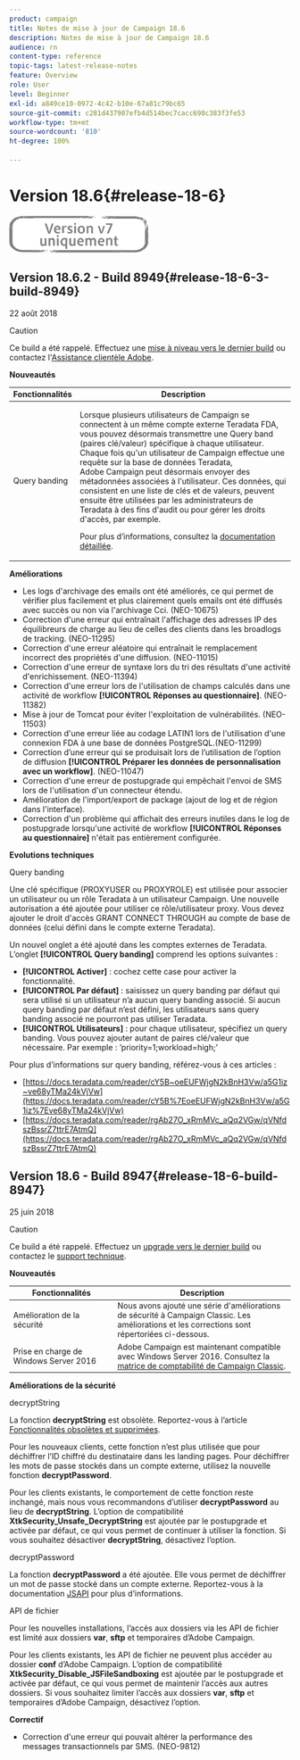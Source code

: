 ```yaml
---
product: campaign
title: Notes de mise à jour de Campaign 18.6
description: Notes de mise à jour de Campaign 18.6
audience: rn
content-type: reference
topic-tags: latest-release-notes
feature: Overview
role: User
level: Beginner
exl-id: a849ce10-0972-4c42-b10e-67a81c79bc65
source-git-commit: c281d437907efb4d514bec7cacc698c383f3fe53
workflow-type: tm+mt
source-wordcount: '810'
ht-degree: 100%

---
```


# Version 18.6{#release-18-6}

![](../../assets/v7-only.svg)

## Version 18.6.2 - Build 8949{#release-18-6-3-build-8949}

22 août 2018

>[!CAUTION]
>
>Ce build a été rappelé. Effectuez une [mise à niveau vers le dernier build](../../production/using/build-upgrade.md) ou contactez l&#39;[Assistance clientèle Adobe](https://helpx.adobe.com/fr/enterprise/admin-guide.html/enterprise/using/support-for-experience-cloud.ug.html).

**Nouveautés**

<table> 
 <thead> 
  <tr> 
   <th> Fonctionnalités<br /> </th> 
   <th> Description<br /> </th> 
  </tr> 
 </thead> 
 <tbody> 
  <tr> 
   <td> Query banding<br /> </td> 
   <td> <p>Lorsque plusieurs utilisateurs de Campaign se connectent à un même compte externe Teradata FDA, vous pouvez désormais transmettre une Query band (paires clé/valeur) spécifique à chaque utilisateur. Chaque fois qu'un utilisateur de Campaign effectue une requête sur la base de données Teradata, Adobe Campaign peut désormais envoyer des métadonnées associées à l'utilisateur. Ces données, qui consistent en une liste de clés et de valeurs, peuvent ensuite être utilisées par les administrateurs de Teradata à des fins d'audit ou pour gérer les droits d'accès, par exemple.</p><p>Pour plus d’informations, consultez la <a href="../../installation/using/external-accounts.md">documentation détaillée</a>.</p> </td>
  </tr> 
 </tbody> 
</table>

**Améliorations**

* Les logs d&#39;archivage des emails ont été améliorés, ce qui permet de vérifier plus facilement et plus clairement quels emails ont été diffusés avec succès ou non via l&#39;archivage Cci. (NEO-10675)
* Correction d&#39;une erreur qui entraînait l&#39;affichage des adresses IP des équilibreurs de charge au lieu de celles des clients dans les broadlogs de tracking. (NEO-11295)
* Correction d&#39;une erreur aléatoire qui entraînait le remplacement incorrect des propriétés d&#39;une diffusion. (NEO-11015)
* Correction d&#39;une erreur de syntaxe lors du tri des résultats d&#39;une activité d&#39;enrichissement. (NEO-11394)
* Correction d&#39;une erreur lors de l&#39;utilisation de champs calculés dans une activité de workflow **[!UICONTROL Réponses au questionnaire]**. (NEO-11382)
* Mise à jour de Tomcat pour éviter l&#39;exploitation de vulnérabilités. (NEO-11503)
* Correction d&#39;une erreur liée au codage LATIN1 lors de l&#39;utilisation d&#39;une connexion FDA à une base de données PostgreSQL.(NEO-11299)
* Correction dʼune erreur qui se produisait lors de lʼutilisation de lʼoption de diffusion **[!UICONTROL Préparer les données de personnalisation avec un workflow]**. (NEO-11047)
* Correction d&#39;une erreur de postupgrade qui empêchait l&#39;envoi de SMS lors de l&#39;utilisation d&#39;un connecteur étendu.
* Amélioration de l&#39;import/export de package (ajout de log et de région dans l&#39;interface).
* Correction d&#39;un problème qui affichait des erreurs inutiles dans le log de postupgrade lorsqu&#39;une activité de workflow **[!UICONTROL Réponses au questionnaire]** n&#39;était pas entièrement configurée.

**Evolutions techniques**

Query banding

Une clé spécifique (PROXYUSER ou PROXYROLE) est utilisée pour associer un utilisateur ou un rôle Teradata à un utilisateur Campaign. Une nouvelle autorisation a été ajoutée pour utiliser ce rôle/utilisateur proxy. Vous devez ajouter le droit d&#39;accès GRANT CONNECT THROUGH au compte de base de données (celui défini dans le compte externe Teradata).

Un nouvel onglet a été ajouté dans les comptes externes de Teradata. L’onglet **[!UICONTROL Query banding]** comprend les options suivantes :

* **[!UICONTROL Activer]** : cochez cette case pour activer la fonctionnalité.
* **[!UICONTROL Par défaut]** : saisissez un query banding par défaut qui sera utilisé si un utilisateur n’a aucun query banding associé. Si aucun query banding par défaut n’est défini, les utilisateurs sans query banding associé ne pourront pas utiliser Teradata.
* **[!UICONTROL Utilisateurs]** : pour chaque utilisateur, spécifiez un query banding. Vous pouvez ajouter autant de paires clé/valeur que nécessaire. Par exemple : ’priority=1;workload=high;’

Pour plus d’informations sur query banding, référez-vous à ces articles :

* [https://docs.teradata.com/reader/cY5B~oeEUFWjgN2kBnH3Vw/a5G1iz~ve68yTMa24kVjVw](https://docs.teradata.com/reader/cY5B%7EoeEUFWjgN2kBnH3Vw/a5G1iz%7Eve68yTMa24kVjVw)
* [https://docs.teradata.com/reader/rgAb27O_xRmMVc_aQq2VGw/qVNfdszBssrZ7ttrE7AtmQ](https://docs.teradata.com/reader/rgAb27O_xRmMVc_aQq2VGw/qVNfdszBssrZ7ttrE7AtmQ)

## Version 18.6 - Build 8947{#release-18-6-build-8947}

25 juin 2018

>[!CAUTION]
>
>Ce build a été rappelé. Effectuez un [upgrade vers le dernier build](../../production/using/build-upgrade.md) ou contactez le [support technique](https://helpx.adobe.com/enterprise/admin-guide.html/enterprise/using/support-for-experience-cloud.ug.html).

**Nouveautés**

<table> 
 <thead> 
  <tr> 
   <th> Fonctionnalités<br /> </th> 
   <th> Description<br /> </th> 
  </tr> 
 </thead> 
 <tbody> 
  <tr> 
   <td> Amélioration de la sécurité<br /> </td> 
   <td> Nous avons ajouté une série d'améliorations de sécurité à Campaign Classic. Les améliorations et les corrections sont répertoriées ci-dessous.<br /> </td> 
  </tr> 
  <tr> 
   <td> Prise en charge de Windows Server 2016<br /> </td> 
   <td> Adobe Campaign est maintenant compatible avec Windows Server 2016. Consultez la <a href="https://helpx.adobe.com/campaign/kb/compatibility-matrix.html">matrice de comptabilité de Campaign Classic</a>.<br /> </td> 
  </tr> 
 </tbody> 
</table>

**Améliorations de la sécurité**

decryptString

La fonction **decryptString** est obsolète. Reportez-vous à l’article [Fonctionnalités obsolètes et supprimées](deprecated-features.md).

Pour les nouveaux clients, cette fonction n’est plus utilisée que pour déchiffrer l’ID chiffré du destinataire dans les landing pages. Pour déchiffrer les mots de passe stockés dans un compte externe, utilisez la nouvelle fonction **decryptPassword**.

Pour les clients existants, le comportement de cette fonction reste inchangé, mais nous vous recommandons d’utiliser **decryptPassword** au lieu de **decryptString**. L’option de compatibilité **XtkSecurity_Unsafe_DecryptString** est ajoutée par le postupgrade et activée par défaut, ce qui vous permet de continuer à utiliser la fonction. Si vous souhaitez désactiver **decryptString**, désactivez l’option.

decryptPassword

La fonction **decryptPassword** a été ajoutée. Elle vous permet de déchiffrer un mot de passe stocké dans un compte externe. Reportez-vous à la documentation [JSAPI](https://helpx.adobe.com/fr/campaign/kb/compatibility-matrix.html) pour plus d’informations.

API de fichier

Pour les nouvelles installations, l’accès aux dossiers via les API de fichier est limité aux dossiers **var**, **sftp** et temporaires d’Adobe Campaign.

Pour les clients existants, les API de fichier ne peuvent plus accéder au dossier **conf** d’Adobe Campaign. L’option de compatibilité **XtkSecurity_Disable_JSFileSandboxing** est ajoutée par le postupgrade et activée par défaut, ce qui vous permet de maintenir l’accès aux autres dossiers. Si vous souhaitez limiter l’accès aux dossiers **var**, **sftp** et temporaires d’Adobe Campaign, désactivez l’option.

**Correctif**

* Correction d&#39;une erreur qui pouvait altérer la performance des messages transactionnels par SMS. (NEO-9812)

